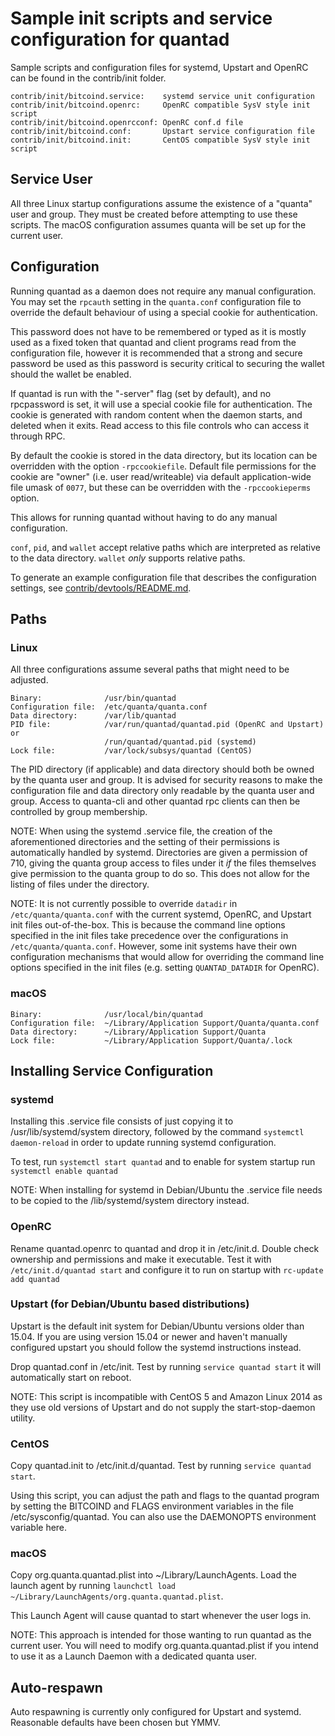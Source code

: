 Sample init scripts and service configuration for quantad
==========================================================

Sample scripts and configuration files for systemd, Upstart and OpenRC
can be found in the contrib/init folder.

    contrib/init/bitcoind.service:    systemd service unit configuration
    contrib/init/bitcoind.openrc:     OpenRC compatible SysV style init script
    contrib/init/bitcoind.openrcconf: OpenRC conf.d file
    contrib/init/bitcoind.conf:       Upstart service configuration file
    contrib/init/bitcoind.init:       CentOS compatible SysV style init script

Service User
---------------------------------

All three Linux startup configurations assume the existence of a "quanta" user
and group.  They must be created before attempting to use these scripts.
The macOS configuration assumes quanta will be set up for the current user.

Configuration
---------------------------------

Running quantad as a daemon does not require any manual configuration. You may
set the `rpcauth` setting in the `quanta.conf` configuration file to override
the default behaviour of using a special cookie for authentication.

This password does not have to be remembered or typed as it is mostly used
as a fixed token that quantad and client programs read from the configuration
file, however it is recommended that a strong and secure password be used
as this password is security critical to securing the wallet should the
wallet be enabled.

If quantad is run with the "-server" flag (set by default), and no rpcpassword is set,
it will use a special cookie file for authentication. The cookie is generated with random
content when the daemon starts, and deleted when it exits. Read access to this file
controls who can access it through RPC.

By default the cookie is stored in the data directory, but its location can be
overridden with the option `-rpccookiefile`. Default file permissions for the
cookie are "owner" (i.e. user read/writeable) via default application-wide file
umask of `0077`, but these can be overridden with the `-rpccookieperms` option.

This allows for running quantad without having to do any manual configuration.

`conf`, `pid`, and `wallet` accept relative paths which are interpreted as
relative to the data directory. `wallet` *only* supports relative paths.

To generate an example configuration file that describes the configuration settings,
see [contrib/devtools/README.md](../contrib/devtools/README.md#gen-bitcoin-confsh).

Paths
---------------------------------

### Linux

All three configurations assume several paths that might need to be adjusted.

    Binary:              /usr/bin/quantad
    Configuration file:  /etc/quanta/quanta.conf
    Data directory:      /var/lib/quantad
    PID file:            /var/run/quantad/quantad.pid (OpenRC and Upstart) or
                         /run/quantad/quantad.pid (systemd)
    Lock file:           /var/lock/subsys/quantad (CentOS)

The PID directory (if applicable) and data directory should both be owned by the
quanta user and group. It is advised for security reasons to make the
configuration file and data directory only readable by the quanta user and
group. Access to quanta-cli and other quantad rpc clients can then be
controlled by group membership.

NOTE: When using the systemd .service file, the creation of the aforementioned
directories and the setting of their permissions is automatically handled by
systemd. Directories are given a permission of 710, giving the quanta group
access to files under it _if_ the files themselves give permission to the
quanta group to do so. This does not allow
for the listing of files under the directory.

NOTE: It is not currently possible to override `datadir` in
`/etc/quanta/quanta.conf` with the current systemd, OpenRC, and Upstart init
files out-of-the-box. This is because the command line options specified in the
init files take precedence over the configurations in
`/etc/quanta/quanta.conf`. However, some init systems have their own
configuration mechanisms that would allow for overriding the command line
options specified in the init files (e.g. setting `QUANTAD_DATADIR` for
OpenRC).

### macOS

    Binary:              /usr/local/bin/quantad
    Configuration file:  ~/Library/Application Support/Quanta/quanta.conf
    Data directory:      ~/Library/Application Support/Quanta
    Lock file:           ~/Library/Application Support/Quanta/.lock

Installing Service Configuration
-----------------------------------

### systemd

Installing this .service file consists of just copying it to
/usr/lib/systemd/system directory, followed by the command
`systemctl daemon-reload` in order to update running systemd configuration.

To test, run `systemctl start quantad` and to enable for system startup run
`systemctl enable quantad`

NOTE: When installing for systemd in Debian/Ubuntu the .service file needs to be copied to the /lib/systemd/system directory instead.

### OpenRC

Rename quantad.openrc to quantad and drop it in /etc/init.d.  Double
check ownership and permissions and make it executable.  Test it with
`/etc/init.d/quantad start` and configure it to run on startup with
`rc-update add quantad`

### Upstart (for Debian/Ubuntu based distributions)

Upstart is the default init system for Debian/Ubuntu versions older than 15.04. If you are using version 15.04 or newer and haven't manually configured upstart you should follow the systemd instructions instead.

Drop quantad.conf in /etc/init.  Test by running `service quantad start`
it will automatically start on reboot.

NOTE: This script is incompatible with CentOS 5 and Amazon Linux 2014 as they
use old versions of Upstart and do not supply the start-stop-daemon utility.

### CentOS

Copy quantad.init to /etc/init.d/quantad. Test by running `service quantad start`.

Using this script, you can adjust the path and flags to the quantad program by
setting the BITCOIND and FLAGS environment variables in the file
/etc/sysconfig/quantad. You can also use the DAEMONOPTS environment variable here.

### macOS

Copy org.quanta.quantad.plist into ~/Library/LaunchAgents. Load the launch agent by
running `launchctl load ~/Library/LaunchAgents/org.quanta.quantad.plist`.

This Launch Agent will cause quantad to start whenever the user logs in.

NOTE: This approach is intended for those wanting to run quantad as the current user.
You will need to modify org.quanta.quantad.plist if you intend to use it as a
Launch Daemon with a dedicated quanta user.

Auto-respawn
-----------------------------------

Auto respawning is currently only configured for Upstart and systemd.
Reasonable defaults have been chosen but YMMV.
